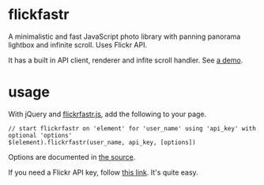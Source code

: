 flickfastr
=========

A minimalistic and fast JavaScript photo library with panning panorama lightbox and infinite scroll. Uses Flickr API.

It has a built in API client, renderer and infite scroll handler. See [a demo](http://shuw.github.com/photos).

usage
=========

With jQuery and [flickrfastr.js](https://github.com/shuw/flickfastr/blob/master/flickfastr.js), add the following to your page.

    // start flickrfastr on 'element' for 'user_name' using 'api_key' with optional 'options'
    $(element).flickrfastr(user_name, api_key, [options])

Options are documented in [the source](https://github.com/shuw/flickfastr/blob/master/flickfastr.js#L5).

If you need a Flickr API key, follow [this link](http://www.flickr.com/services/apps/create/apply). It's quite easy.